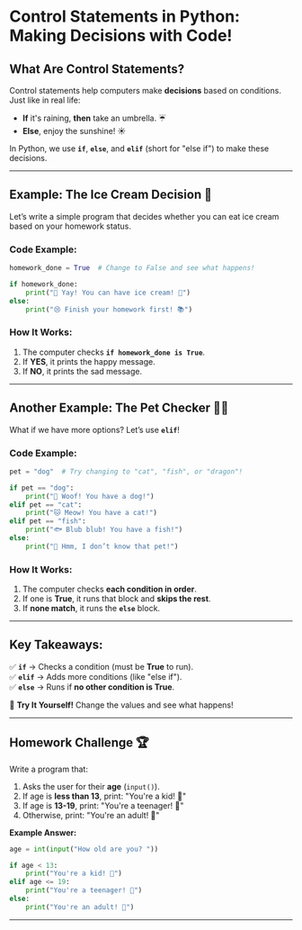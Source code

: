 # **Control Statements in Python: Making Decisions with Code!**  

## **What Are Control Statements?**  
Control statements help computers make **decisions** based on conditions. Just like in real life:  

- **If** it's raining, **then** take an umbrella. ☔  
- **Else**, enjoy the sunshine! ☀️  

In Python, we use **`if`**, **`else`**, and **`elif`** (short for "else if") to make these decisions.  

---

## **Example: The Ice Cream Decision 🍦**  
Let’s write a simple program that decides whether you can eat ice cream based on your homework status.  

### **Code Example:**  
```python
homework_done = True  # Change to False and see what happens!

if homework_done:  
    print("🎉 Yay! You can have ice cream! 🍦")  
else:  
    print("😢 Finish your homework first! 📚")  
```

### **How It Works:**  
1. The computer checks **`if homework_done is True`**.  
2. If **YES**, it prints the happy message.  
3. If **NO**, it prints the sad message.  

---

## **Another Example: The Pet Checker 🐶🐱**  
What if we have more options? Let’s use **`elif`**!  

### **Code Example:**  
```python
pet = "dog"  # Try changing to "cat", "fish", or "dragon"!

if pet == "dog":  
    print("🐶 Woof! You have a dog!")  
elif pet == "cat":  
    print("🐱 Meow! You have a cat!")  
elif pet == "fish":  
    print("🐟 Blub blub! You have a fish!")  
else:  
    print("🤖 Hmm, I don’t know that pet!")  
```

### **How It Works:**  
1. The computer checks **each condition in order**.  
2. If one is **True**, it runs that block and **skips the rest**.  
3. If **none match**, it runs the **`else`** block.  

---

## **Key Takeaways:**  
✅ **`if`** → Checks a condition (must be **True** to run).  
✅ **`elif`** → Adds more conditions (like "else if").  
✅ **`else`** → Runs if **no other condition is True**.  

🔹 **Try It Yourself!** Change the values and see what happens!  

---

## **Homework Challenge 🏆**  
Write a program that:  
1. Asks the user for their **age** (`input()`).  
2. If age is **less than 13**, print: "You're a kid! 🧒"  
3. If age is **13-19**, print: "You're a teenager! 🎸"  
4. Otherwise, print: "You're an adult! 👔"  

**Example Answer:**  
```python
age = int(input("How old are you? "))  

if age < 13:  
    print("You're a kid! 🧒")  
elif age <= 19:  
    print("You're a teenager! 🎸")  
else:  
    print("You're an adult! 👔")  
```

---

